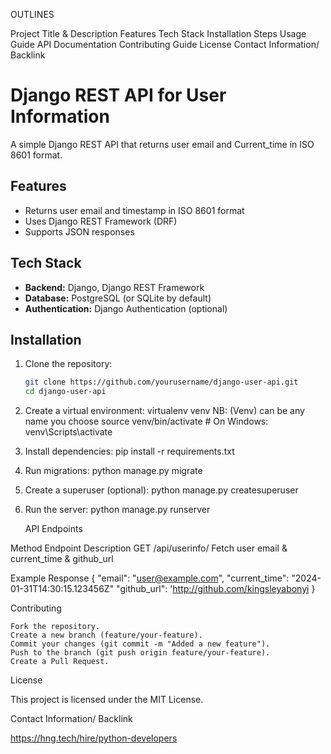 OUTLINES

Project Title & Description
Features
Tech Stack
Installation Steps
Usage Guide
API Documentation
Contributing Guide
License
Contact Information/ Backlink


# Django REST API for User Information

A simple Django REST API that returns user email and Current_time in ISO 8601 format.

## Features
- Returns user email and timestamp in ISO 8601 format
- Uses Django REST Framework (DRF)
- Supports JSON responses

## Tech Stack
- **Backend:** Django, Django REST Framework
- **Database:** PostgreSQL (or SQLite by default)
- **Authentication:** Django Authentication (optional)

## Installation

1. Clone the repository:
   ```bash
   git clone https://github.com/yourusername/django-user-api.git
   cd django-user-api

2. Create a virtual environment:
   virtualenv venv NB: (Venv) can be any name you choose
   source venv/bin/activate  # On Windows: venv\Scripts\activate

3. Install dependencies:
   pip install -r requirements.txt

4. Run migrations:
   python manage.py migrate

5. Create a superuser (optional):
   python manage.py createsuperuser

6. Run the server:
   python manage.py runserver



   API Endpoints

Method	Endpoint	Description
GET	/api/userinfo/	Fetch user email & current_time & github_url

Example Response
{
    "email": "user@example.com",
    "current_time": "2024-01-31T14:30:15.123456Z"
    "github_url": 'http://github.com/kingsleyabonyi
}


Contributing

    Fork the repository.
    Create a new branch (feature/your-feature).
    Commit your changes (git commit -m "Added a new feature").
    Push to the branch (git push origin feature/your-feature).
    Create a Pull Request.


License

This project is licensed under the MIT License.

Contact Information/ Backlink

 https://hng.tech/hire/python-developers
